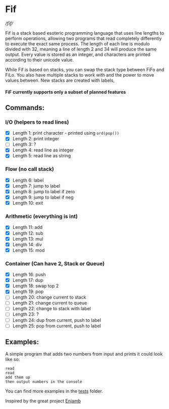 # Fif
*/fīf/*

Fif is a stack based esoteric programming language that uses line lengths to perform operations, allowing two programs that read completely differently to execute the exact same process. The length of each line is modulo divided with 32, meaning a line of length 2 and 34 will produce the same output. Every value is stored as an integer, and characters are printed according to their unicode value.

While Fif is based on stacks, you can swap the stack type between FiFo and FiLo. You also have multiple stacks to work with and the power to move values between. New stacks are created with labels, 

#### FiF currently supports only a subset of planned features

## Commands:

### I/O (helpers to read lines)
- [x] Length 1: print character - printed using `ord(pop())`
- [x] Length 2: print integer
- [ ] Length 3: ?
- [x] Length 4: read line as integer
- [x] Length 5: read line as string
### Flow (no call stack)
- [x] Length 6: label
- [x] Length 7: jump to label
- [x] Length 8: jump to label if zero
- [x] Length 9: jump to label if neg
- [x] Length 10: exit
### Arithmetic (everything is int)
- [x] Length 11: add
- [x] Length 12: sub
- [x] Length 13: mul
- [x] Length 14: div
- [x] Length 15: mod
### Container (Can have 2, Stack or Queue)
- [x] Length 16: push
- [x] Length 17: dup
- [x] Length 18: swap top 2
- [x] Length 19: pop
- [ ] Length 20: change current to stack
- [ ] Length 21: change current to queue
- [ ] Length 22: change to stack with label
- [ ] Length 23: ?
- [ ] Length 24: dup from current, push to label
- [ ] Length 25: pop from current, push to label

## Examples:

A simple program that adds two numbers from input and prints it could look like so:

```
read
read
add them up
then output numbers in the console
```

You can find more examples in the [tests](tests) folder.

Inspired by the great project [Enjamb](https://github.com/TartanLlama/enjamb)
